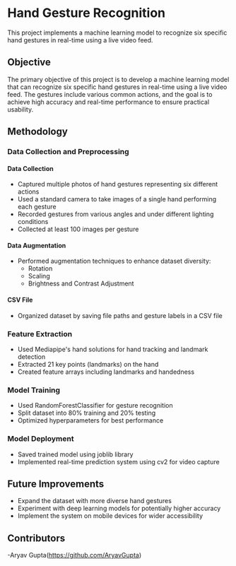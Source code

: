 # Hand Gesture Recognition

This project implements a machine learning model to recognize six specific hand gestures in real-time using a live video feed.

## Objective
The primary objective of this project is to develop a machine learning model that can recognize six specific hand gestures in real-time using a live video feed. The gestures include various common actions, and the goal is to achieve high accuracy and real-time performance to ensure practical usability.

## Methodology

### Data Collection and Preprocessing
#### Data Collection
- Captured multiple photos of hand gestures representing six different actions
- Used a standard camera to take images of a single hand performing each gesture
- Recorded gestures from various angles and under different lighting conditions
- Collected at least 100 images per gesture

#### Data Augmentation
- Performed augmentation techniques to enhance dataset diversity:
  - Rotation
  - Scaling
  - Brightness and Contrast Adjustment

#### CSV File
- Organized dataset by saving file paths and gesture labels in a CSV file

### Feature Extraction
- Used Mediapipe's hand solutions for hand tracking and landmark detection
- Extracted 21 key points (landmarks) on the hand
- Created feature arrays including landmarks and handedness

### Model Training
- Used RandomForestClassifier for gesture recognition
- Split dataset into 80% training and 20% testing
- Optimized hyperparameters for best performance

### Model Deployment
- Saved trained model using joblib library
- Implemented real-time prediction system using cv2 for video capture

## Future Improvements
- Expand the dataset with more diverse hand gestures
- Experiment with deep learning models for potentially higher accuracy
- Implement the system on mobile devices for wider accessibility

## Contributors
-Aryav Gupta(https://github.com/AryavGupta)
